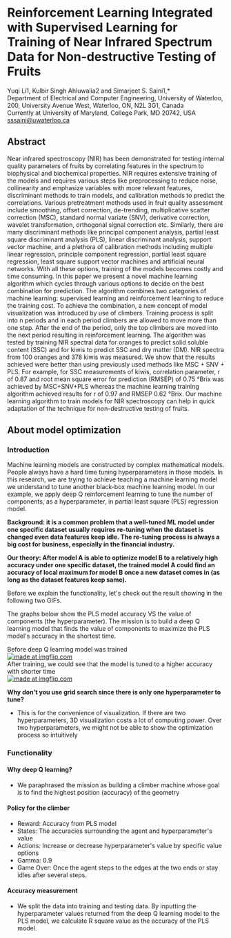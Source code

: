 # Reinforcement Learning Integrated with Supervised Learning for Training of Near Infrared Spectrum Data for Non-destructive Testing of Fruits
Yuqi Li1, Kulbir Singh Ahluwalia2 and Simarjeet S. Saini1,* <br>
Department of Electrical and Computer Engineering, University of Waterloo, 200, University Avenue West, Waterloo, ON, N2L 3G1, Canada <br>
Currently at University of Maryland, College Park, MD 20742, USA <br>
sssaini@uwaterloo.ca <br>

## Abstract
Near infrared spectroscopy (NIR) has been demonstrated for testing internal quality parameters of fruits by correlating features in the spectrum to biophysical and biochemical properties. NIR requires extensive training of the models and requires various steps like preprocessing to reduce noise, collinearity and emphasize variables with more relevant features, discriminant methods to train models, and calibration methods to predict the correlations. Various pretreatment methods used in fruit quality assessment include smoothing, offset correction, de-trending, multiplicative scatter correction (MSC), standard normal variate (SNV), derivative correction, wavelet transformation, orthogonal signal correction etc. Similarly, there are many discriminant methods like principal component analysis, partial least square discriminant analysis (PLS), linear discriminant analysis, support vector machine, and a plethora of calibration methods including multiple linear regression, principle component regression, partial least square regression, least square support vector machines and artificial neural networks. With all these options, training of the models becomes costly and time consuming. In this paper we present a novel machine learning algorithm which cycles through various options to decide on the best combination for prediction. The algorithm combines two categories of machine learning: supervised learning and reinforcement learning to reduce the training cost. To achieve the combination, a new concept of model visualization was introduced by use of climbers. Training process is split into n periods and in each period climbers are allowed to move more than one step. After the end of the period, only the top climbers are moved into the next period resulting in reinforcement learning. The algorithm was tested by training NIR spectral data for oranges to predict solid soluble content (SSC) and for kiwis to predict SSC and dry matter (DM). NIR spectra from 100 oranges and 378 kiwis was measured. We show that the results achieved were better than using previously used methods like MSC + SNV + PLS. For example, for SSC measurements of kiwis, correlation parameter, r of 0.87 and root mean square error for prediction (RMSEP) of 0.75 °Brix was achieved by MSC+SNV+PLS whereas the machine learning training algorithm achieved results for r of 0.97 and RMSEP 0.62 °Brix. Our machine learning algorithm to train models for NIR spectroscopy can help in quick adaptation of the technique for non-destructive testing of fruits. 

## About model optimization

### Introduction
Machine learning models are constructed by complex mathematical models. People always have a hard time tuning hyperparameters in those models. In this research, we are trying to achieve teaching a machine learning model we understand to tune another black-box machine learning model. In our example, we apply deep Q reinforcement learning to tune the number of components, as a hyperparameter, in partial least square (PLS) regression model. 

**Background: it is a common problem that a well-tuned ML model under one specific dataset usually requires re-tuning when the dataset is changed even data features keep idle. The re-tuning process is always a big cost for business, especially in the financial industry.**

**Our theory: After model A is able to optimize model B to a relatively high accuracy under one specific dataset, the trained model A could find an accuracy of local maximum for model B once a new dataset comes in (as long as the dataset features keep same).**

Before we explain the functionality, let's check out the result showing in the following two GIFs.

The graphs below show the PLS model accuracy VS the value of components (the hyperparameter). The mission is to build a deep Q learning model that finds the value of components to maximize the PLS model's accuracy in the shortest time.

Before deep Q learning model was trained<br>
<a href="https://imgflip.com/gif/3lr8ou"><img src="https://i.imgflip.com/3lr8ou.gif" title="made at imgflip.com"/></a> <br>
After training, we could see that the model is tuned to a higher accuracy with shorter time<br>
<a href="https://imgflip.com/gif/3lr975"><img src="https://i.imgflip.com/3lr975.gif" title="made at imgflip.com"/></a> <br>

**Why don't you use grid search since there is only one hyperparameter to tune?** <br>
- This is for the convenience of visualization. If there are two hyperparameters, 3D visualization costs a lot of computing power. Over two hyperparameters, we might not be able to show the optimization process so intuitively

### Functionality
#### Why deep Q learning? <br>
- We paraphrased the mission as building a climber machine whose goal is to find the highest position (accuracy) of the geometry <br>
#### Policy for the climber <br>
- Reward: Accuracy from PLS model
- States: The accuracies surrounding the agent and hyperparameter's value
- Actions: Increase or decrease hyperparameter's value by specific value options
- Gamma: 0.9
- Game Over: Once the agent steps to the edges at the two ends or stay idles after several steps. 

#### Accuracy measurement <br>
- We split the data into training and testing data. By inputting the hyperparameter values returned from the deep Q learning model to the PLS model, we calculate R square value as the accuracy of the PLS model.

